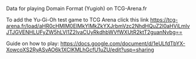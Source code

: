 Data for playing Domain Format (Yugioh) on TCG-Arena.fr

To add the Yu-Gi-Oh test game to TCG Arena click this link
https://tcg-arena.fr/load/aHR0cHMlM0ElMkYlMkZkYXJrbmVzc2NhdHQuZ2l0aHViLmlvJTJGVENHLUFyZW5hLVl1Z2lvaCUyRkdhbWVfWXUtR2ktT2guanNvbg==

Guide on how to play:
https://docs.google.com/document/d/1eULfdTbYX-XowcoXS2RyASvAO6k1XClKMLhGcfU1uZU/edit?usp=sharing

